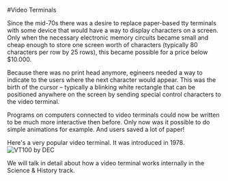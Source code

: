 #Video Terminals

Since the mid-70s there was a desire to replace paper-based tty terminals with some device that would have a way to display characters on a screen. Only when the necessary electronic memory circuits became small and cheap enough to store one screen worth of characters (typically 80 characters per row by 25 rows), this became possible for a price below $10.000.

Because there was no print head anymore, egineers needed a way to indicate to the users where the next character would appear. This was the birth of the cursor – typically a blinking white rectangle that can be positioned anywhere on the screen by sending special control characters to the video terminal.

Programs on computers connected to video terminals could now be written to be much more interactive then before. Only now was it possible to do simple animations for example. And users saved a lot of paper!

Here's a very popular video terminal. It was introduced in 1978.
![VT100 by DEC][1]

We will talk in detail about how a video terminal works internally in the Science & History track.

[1]: http://upload.wikimedia.org/wikipedia/commons/9/99/DEC_VT100_terminal.jpg




